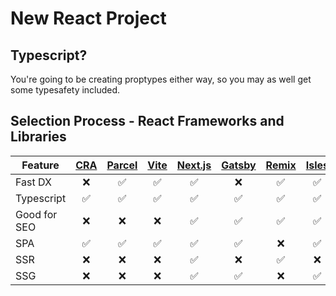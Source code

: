 # New React Project

## Typescript?

You're going to be creating proptypes either way, so you may as well get some typesafety included.

## Selection Process - React Frameworks and Libraries

| **Feature**  | [CRA] | [Parcel] | [Vite] | [Next.js] | [Gatsby] | [Remix] | [Isles] | [Astro.js] |
| ------------ | :---: | :------: | :----: | :-------: | :------: | :-----: | :-----: | :--------: |
| Fast DX      |  ❌   |    ✅    |   ✅   |    ✅     |    ❌    |   ✅    |   ✅    |     ✅     |
| Typescript   |  ✅   |    ✅    |   ✅   |    ✅     |    ✅    |   ✅    |   ✅    |     ✅     |
| Good for SEO |  ❌   |    ❌    |   ❌   |    ✅     |    ✅    |   ✅    |   ✅    |     ✅     |
| SPA          |  ✅   |    ✅    |   ✅   |    ✅     |    ✅    |   ❌    |   ✅    |     ✅     |
| SSR          |  ❌   |    ❌    |   ❌   |    ✅     |    ❌    |   ✅    |   ❌    |     ❌     |
| SSG          |  ❌   |    ❌    |   ❌   |    ✅     |    ✅    |   ❌    |   ✅    |     ✅     |

<!-- MARDOWN REFERENCES -->

[cra]: https://reactjs.org/docs/create-a-new-react-app.html
[parcel]: https://parceljs.org/
[vite]: https://vitejs.dev/
[next.js]: https://nextjs.org/
[gatsby]: https://www.gatsbyjs.com/
[remix]: https://remix.run/
[isles]: https://github.com/ElMassimo/iles
[astro.js]: https://astro.build/
